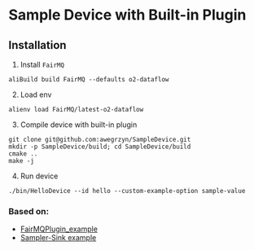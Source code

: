 # Sample Device with Built-in Plugin

## Installation

1. Install `FairMQ`
```
aliBuild build FairMQ --defaults o2-dataflow
```

2. Load env
```
alienv load FairMQ/latest-o2-dataflow
```

3. Compile device with built-in plugin
```
git clone git@github.com:awegrzyn/SampleDevice.git
mkdir -p SampleDevice/build; cd SampleDevice/build
cmake ..
make -j
```

4. Run device
```
./bin/HelloDevice --id hello --custom-example-option sample-value
```

### Based on:
- [FairMQPlugin_example](https://github.com/FairRootGroup/FairMQPlugin_example)
- [Sampler-Sink example](https://github.com/FairRootGroup/FairRoot/tree/master/examples/MQ/1-sampler-sink)
